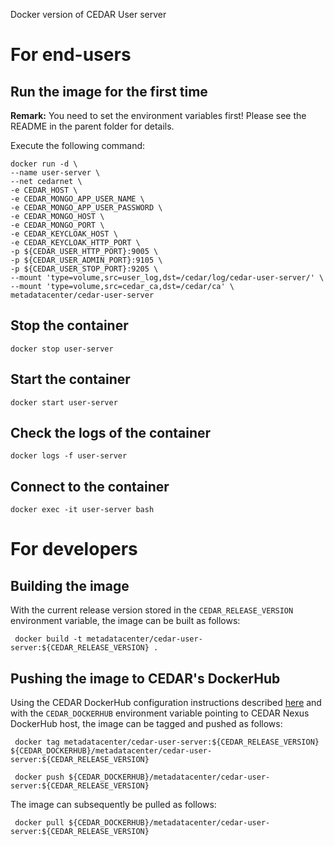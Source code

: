 Docker version of CEDAR User server

# For end-users

## Run the image for the first time

**Remark:** You need to set the environment variables first! Please see the README in the parent folder for details.

Execute the following command:

````
docker run -d \
--name user-server \
--net cedarnet \
-e CEDAR_HOST \
-e CEDAR_MONGO_APP_USER_NAME \
-e CEDAR_MONGO_APP_USER_PASSWORD \
-e CEDAR_MONGO_HOST \
-e CEDAR_MONGO_PORT \
-e CEDAR_KEYCLOAK_HOST \
-e CEDAR_KEYCLOAK_HTTP_PORT \
-p ${CEDAR_USER_HTTP_PORT}:9005 \
-p ${CEDAR_USER_ADMIN_PORT}:9105 \
-p ${CEDAR_USER_STOP_PORT}:9205 \
--mount 'type=volume,src=user_log,dst=/cedar/log/cedar-user-server/' \
--mount 'type=volume,src=cedar_ca,dst=/cedar/ca' \
metadatacenter/cedar-user-server
````

## Stop the container

    docker stop user-server

## Start the container

    docker start user-server

## Check the logs of the container

    docker logs -f user-server

## Connect to the container

    docker exec -it user-server bash

# For developers

## Building the image

With the current release version stored in the `CEDAR_RELEASE_VERSION` environment variable, the image can be built as follows:

     docker build -t metadatacenter/cedar-user-server:${CEDAR_RELEASE_VERSION} .

## Pushing the image to CEDAR's DockerHub

Using the CEDAR DockerHub configuration instructions described [here](https://github.com/metadatacenter/cedar-conf/wiki/Configuring-Docker-to-use-the-CEDAR-Nexus-DockerHub) and with the `CEDAR_DOCKERHUB` environment variable pointing to CEDAR Nexus DockerHub host, the image can be tagged and pushed as follows:

     docker tag metadatacenter/cedar-user-server:${CEDAR_RELEASE_VERSION} ${CEDAR_DOCKERHUB}/metadatacenter/cedar-user-server:${CEDAR_RELEASE_VERSION}

     docker push ${CEDAR_DOCKERHUB}/metadatacenter/cedar-user-server:${CEDAR_RELEASE_VERSION}

The image can subsequently be pulled as follows:

     docker pull ${CEDAR_DOCKERHUB}/metadatacenter/cedar-user-server:${CEDAR_RELEASE_VERSION}
